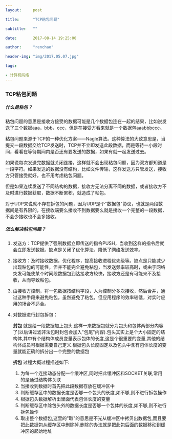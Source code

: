 ```yaml
---
layout:     post

title:      "TCP粘包问题"

subtitle:   ""

date:       2017-08-14 19:25:00

author:     "renchao"

header-img: "img/2017.05.07.jpg"

tags: 

- 计算机网络
---
```


### TCP粘包问题

##### 什么是粘包？

粘包问题的意思是接收方接受的数据可能是几个数据包连在一起的结果，比如说发送了三个数据aaa，bbb，ccc，但是在接受方看来就是一个数据包aaabbbccc。

粘包问题来源于TCP的一种优化方案——Nagle算法。这种算法的大致意思是，当提交一段数据交给TCP发送时，TCP并不立即发送此段数据，而是等待一小段时间，看看在等待期间内是否还有要发送的数据，如果有就一起发送过去。

如果说每次发送完数据就关闭连接，这样就不会出现粘包问题，因为双方都知道是一段字符。如果发送的数据没有结构，比如文件传输，这样发送方只管发送，接收方只管接受就好，也不用考虑粘包问题。

但是如果连续发送了不同结构的数据，接收方无法分离不同的数据，或者接收方不及时进行数据获取，数据不断累积，就造成了粘包。

对于UDP来说就不存在拆包的问题，因为UDP是个"数据包"协议，也就是两段数据间是有界限的，在接收端要么接收不到数据要么就是接收一个完整的一段数据，不会少接收也不会多接收。

##### 怎么解决粘包问题？

1. 发送方：TCP提供了强制数据立即传送的指令PUSH，当收到这样的指令后就会立即发送数据。缺点是关闭了优化算法，降低了网络发送效率。

2. 接收方：及时接收数据，优化程序，提高接收进程优先级等。缺点是只能减少出现粘包的可能性，但并不能完全避免粘包，当发送频率较高时，或由于网络突发可能使某个时间段数据包到达接收方较快，接收方还是有可能来不及接收，从而导致粘包。

3. 由接收方控制，将一包数据按结构字段，人为控制分多次接收，然后合并，通过这种手段来避免粘包。虽然避免了粘包，但应用程序的效率较低，对实时应用的场合不适合。

4. 对数据进行封包拆包：

   **封包** 就是给一段数据加上包头,这样一来数据包就分为包头和包体两部分内容了(以后讲过滤非法包时封包会加入"包尾"内容).包头其实上是个大小固定的结构体,其中有个结构体成员变量表示包体的长度,这是个很重要的变量,其他的结构体成员可根据需要自己定义.根据包头长度固定以及包头中含有包体长度的变量就能正确的拆分出一个完整的数据包

   **拆包** 过程大概过程描述如下:

   1. 为每一个连接动态分配一个缓冲区,同时把此缓冲区和SOCKET关联,常用的是通过结构体关联
   2. 当接收到数据时首先把此段数据存放在缓冲区中
   3. 判断缓存区中的数据长度是否够一个包头的长度,如不够,则不进行拆包操作
   4. 根据包头数据解析出里面代表包体长度的变量
   5. 判断缓存区中除包头外的数据长度是否够一个包体的长度,如不够,则不进行拆包操作
   6. 取出整个数据包,这里的"取"的意思是不光从缓冲区中拷贝出数据包,而且要把此数据包从缓存区中删除掉.删除的办法就是把此包后面的数据移动到缓冲区的起始地址